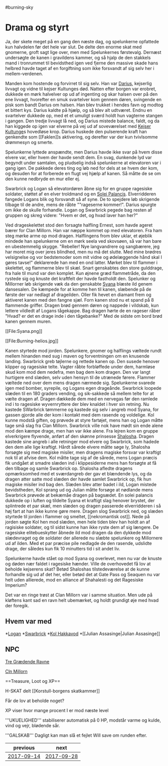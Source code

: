 #burning-sky

# Drama og styrt 

Ja, der skete meget på en gang den næste dag, og spelunkerne opfattede kun halvdelen før det hele var slut.
De delte den enorme skat med gnomerne, groft sagt lige over, men med Spelunkernes førstevalg. Dernæst undersøgte de kanen i gravildens kammer, og så hjalp de den stakkels mand i tronrummet til bevidsthed igen ved fjerne den massive skade hans helbred havde taget af en forgiftning som ikke forsvandt af sig selv her i mellem-verdenen.

Manden kom hostende og forvirret til sig selv. Han var [Darius](./Darius.md), kejserlig livvagt og vidne til kejser Kultunges død. Natten efter borgen var erobret, dukkede en mørk halvelver op ud af ingenting og skar halsen over på den ene livvagt, hvorefter en smuk svartelver kom gennem døren, svingende en pisk som bandt Darius om halsen. Han blev trukket i hendes favn og modtog et bittert kys. Darius kaldte på hjælp, og så blev alt udtværet. Endnu en svartelver dukkede op, med et et umuligt sværd holdt hun vagterne stangen i gangen. Den tredje livvagt lå ned, og Darius mistede balance, faldt, og da han kiggede op igen var elverne på vej ud af soveværelset med [Kejser Kultunge](./Kejser%20Kultunge.md)s hovedløse krop. Darius huskede den pulserende kraft han genkendte som [[Faklen]]s aktivering, og derefter var der kun tvivlsomme drømmesyn og smerte.

Spelunkerne lyttede anspændte, men Darius havde ikke svar på hvem disse elvere var, eller hvem der havde sendt dem. En svag, dunkende lyd var begyndt under samtalen, og pludselig indså spelunkerne at elevatoren var i gang igen. De pakkede deres ting og løb ned for dels at se hvem der kom, og desuden for at forberede en flugt vej hjælp af kanen. Så måtte de se om den kunne nedbryde en mur eller ej.

Swarbrick og Logan så elevatordøren åbne sig for en gruppe ragesiske soldater, støttet af en elver troldmand og en [Solei Palancis](./Solei%20Palancis.md). Elverridderen fangede Logans blik og forsvandt så af syne. De to spejdere løb skrigende tilbage til de andre, mens de råbte ""rageserne kommer!". Darius spurgte om ikke de skulle forhandle. Logan og Swarbrick pegede bag resten af gruppen og skreg videre: "Hvem er det, og hvad laver han her?"

Ved drageskelettet stod den forsagte halfling Ernest, som havde ageret bærer for Clan Millorn. Han var næppe kommet op med elevatoren. Fra ham steg mørke arme op mod dragen. Halflingens from blev uklar, et øjeblik mindede han spelunkerne om en mørk seela ved skovsøen, så var han bare en ubestemmelig skygge. "Rebeller! Nye langvandrere og sangbærere, jeg har moret mig over jeres blindhed, men nu må det slutte. Med mine brødres velsignelse og vor bedstemoder som mit vidne og ødelæggende hånd skal I gøres tavse!" deklarerede han med en ond latter. Mørket blev til flammer i skelettet, og flammerne blev til skæl. Snart genskabtes den store gulddrage, fra hale til mund var den komplet. Kun øjnene græd flammetråde, da den rystede sig og knuste det kraftfelt der havde fastholdt den. Spelunker og Millorner løb skrigende væk da den genskabte [Syana](./Syana.md) blæste ild genem dansesalen. De kæmpede for at komme hen til kanen, slæbende på de første der var nedlagt af drageilden. Oller fik hevet en diamant frem og aktiveret kanen med den fangne sjæl. Forn kanen stod nu et spand på 8 flammende griffer. Dragen brød gennem døren og nappede i vildskab, kun lettere vildledt af Logans tågekappe. Bag dragen hørte de en rageser råber "Hvad? er det en drage inde i den tågebanke?" Med de sidste om bord brød kanen gennem muren. 


[[File:Syana.png]]

[[File:Burning-helios.jpg]]


Kanen styrtede mod jorden. Spelunkere, gnomer og halflings væltede rundt mellem hinanden med sug i maven og forventningen om en knusende landing. Swarbrick greb tøjlerne og rettede kanen op. Den susede henover klipper og ragesiske telte. Vagter råbte forbløffede under dem, harmløse skud kom mod dem nedefra, men bag dem kom dragen. Den var langt hurtigere end slæden, selv uden hensyn til de utrænede førere. Flammer væltede ned over dem mens dragen nærmede sig. Spelunkerne svarede igen med bomber, syrepile, og Logans egen drageånde. Swarbrick loopede slæden til en 180 graders vending, og sik-sakkede så mellem telte for at vælte dragen af. Dragen dækkede dem med en nervegas før den ramlede ind i to ragesiske wyvernryttere der blev knaldet i hver sin retning. Nu kastede SWarbrick tømmerne og kastede sig selv i angreb mod Syana, for gassen gjorde alle der kom i kontakt med dem rasende og voldelige. Kol kunne modstå giften, og prøvede at styre fartøjet, mens han og Logan måtte tage små slag fra Clan Millorn. Swarbrick ville nok have mødt sin ende alene mod den kæmpe drage, men han var ikke alene. Fra lejren kom en gruppe elverkrigere flyvende, anført af den skønne prinsesse [Shalosha](./Shalosha.md). Dragen kastede sine angreb i alle retninger mod elvere og Swarbrick, som hadede den dem alle lige kraftigt. Hårdt sårede elvere måtte søge ly, Shalosha forsøgte sig med magiske misiler, men dragens magiske forsvar var kraftigt nok til at afvise dem. Kol måtte tage sig af de sårede, mens Logan præcis fik undgået at smadre slæden ind i klippesiderne mens han forsøgte at få den tilbage og samle Swarbrick op. Shalosha afledte dragens opmærksomhed med et sværdangreb der gav et blændende lys, og da dragen atter satte mod slæden der havde samlet Swarbrick op, fik hun magiske misiler ind bag den. Slæden blev atter badet i ild, Logan mistede bevidstheden, Kol sprang ud og Julian måtte forsøge at nødlande mens Swarbrick prøvede at bekæmåe dragen på bagsædet. En solei palancis dukkede op i luften og tildelte Syana et kraftigt slag henover brystet, der splintrede et par skæl, men slæden og dragen passerede elverridderen i så høj fart at han ikke kunne gøre mere. Dragen slog Swarbrick ned, og slæden styrtede til jorden i flammer og smeltet, [[nekromantisk ost]]. Nede på jorden søgte Kol hen mod slæden, men hele tiden blev han holdt an af ragisiske soldater, og til sidst kunne han ikke ryste dem af sig længere. De ragesiske elitebueskytter åbnede ild mod dragen da den dykkede mod slædevraget og de soldater der allerede nu slæbte spelunkere og Millornere ud af ilden. Med et par præcise pile nedlagde de den rasende, udslidte drage, der således kun fik 10 minutters tid i sit andet liv.

Spelunkerne havde stået op mod Syana og overlevet, men nu var de knuste og døden nær faldet i ragesiske hænder. Ville de overhovedet få lov at beholde kejserens skat? Betød Shaloshas tilstedeværelse at de kunne forhandle sig ud af det her, eller betød det at Gate Pass og Seaquen nu var helt uden allierede, mod en alliance af Shahalesti og det Ragesiske Imperium? 

Det var en ringe trøst at Clan Millorn var i samme situation. Men ude på kløftens kant sad en ravn helt ubemærket, og holdt grundigt øje med hvad der foregik.  


## Hvem var med

*[Logan](./Logan.md)
*[Swarbrick](./Swarbrick%20Everwood.md)
*[Kol Hakkavod](./Kol%20Hakkavod.md)
*[[Julian Assasinge|Julian Assasinge]]


## NPC
[Tre Grædende Ravne](./Tre%20Grædende%20Ravne.md)

[Cln Millorn](./Cln%20Millorn.md)

==Treasure, Loot og XP==

H-SKAT delt
[[Korstull-borgens skatkammer]]

Får de lov at beholde noget?



XP viser hvor mange procent I er mod næste level

'''UKUELIGHED''' stabiliserer automatisk på 0 HP, modstår varme og kulde, vind og vejr, blødende sår.

'''GALSKAB''' Dagligt kan man slå et fejlet Will save om runden efter.

| previous | next |
| --- | --- |
| [2017-09-14](./2017-09-14.md) | [2017-09-28](./2017-09-28.md) |
